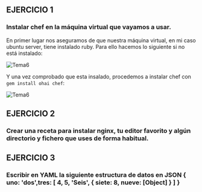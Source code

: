 ## EJERCICIO 1
### Instalar chef en la máquina virtual que vayamos a usar.
En primer lugar nos aseguramos de que nuestra máquina virtual, en mi caso ubuntu server, tiene instalado ruby. Para ello hacemos lo siguiente si no está instalado:

![Tema6](http://ubuntuone.com/03kj6twlbMFEx93l6hZBoh)


Y una vez comprobado que esta insalado, procedemos a instalar chef con `gem install ohai chef`:

![Tema6](http://ubuntuone.com/0LgmXYqd3KeqlYXXyKKBxx)


## EJERCICIO 2
### Crear una receta para instalar nginx, tu editor favorito y algún directorio y fichero que uses de forma habitual.



## EJERCICIO 3
### Escribir en YAML la siguiente estructura de datos en JSON { uno: &#39;dos&#39;,tres: [ 4, 5, &#39;Seis&#39;, { siete: 8, nueve: [Object] } ] }



